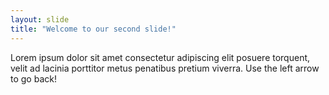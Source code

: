 ```yaml
---
layout: slide
title: "Welcome to our second slide!"
---
```

Lorem ipsum dolor sit amet consectetur adipiscing elit posuere torquent, velit ad lacinia porttitor metus penatibus pretium viverra. 
Use the left arrow to go back!
